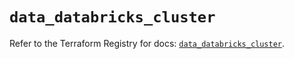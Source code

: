 # `data_databricks_cluster`

Refer to the Terraform Registry for docs: [`data_databricks_cluster`](https://registry.terraform.io/providers/databricks/databricks/1.41.0/docs/data-sources/cluster).
